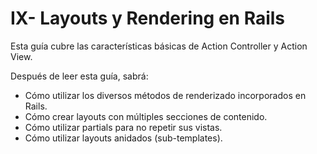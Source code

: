 # IX- Layouts y Rendering en Rails

Esta guía cubre las características básicas de Action Controller y Action View.

Después de leer esta guía, sabrá:

* Cómo utilizar los diversos métodos de renderizado incorporados en Rails.
* Cómo crear layouts con múltiples secciones de contenido.
* Cómo utilizar partials para no repetir sus vistas.
* Cómo utilizar layouts anidados \(sub-templates\).



